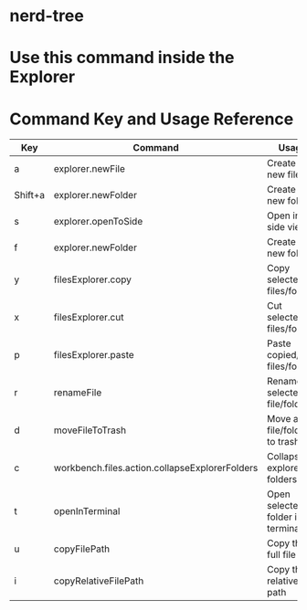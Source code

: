 # nerd-tree

# Use this command inside the Explorer

# Command Key and Usage Reference

| Key     | Command                                        | Usage                            |
| ------- | ---------------------------------------------- | -------------------------------- |
| a       | explorer.newFile                               | Create a new file                |
| Shift+a | explorer.newFolder                             | Create a new folder              |
| s       | explorer.openToSide                            | Open in a side view              |
| f       | explorer.newFolder                             | Create a new folder              |
| y       | filesExplorer.copy                             | Copy selected files/folders      |
| x       | filesExplorer.cut                              | Cut selected files/folders       |
| p       | filesExplorer.paste                            | Paste copied/cut files/folders   |
| r       | renameFile                                     | Rename a selected file/folder    |
| d       | moveFileToTrash                                | Move a file/folder to trash      |
| c       | workbench.files.action.collapseExplorerFolders | Collapse all explorer folders    |
| t       | openInTerminal                                 | Open selected folder in terminal |
| u       | copyFilePath                                   | Copy the full file path          |
| i       | copyRelativeFilePath                           | Copy the relative file path      |

